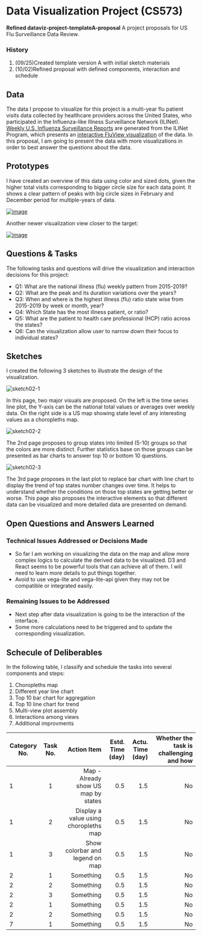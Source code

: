 
# Data Visualization Project (CS573)
**Refined dataviz-project-templateA-proposal**
A project proposals for US Flu Surveillance Data Review. 
### History
1. (09/25)Created template version A with initial sketch materials
2. (10/02)Refined proposal with defined components, interaction and schedule 

## Data

The data I propose to visualize for this project is a multi-year flu patient visits data collected by healthcare providers across the United States, who participated in the Influenza-like Illness Surveillance Network (ILINet). 
[Weekly U.S. Influenza Surveillance Reports](https://www.cdc.gov/flu/weekly/index.htm#ILIMap) are generated from the ILINet Program, which presents an [interactive FluView visualization](https://gis.cdc.gov/grasp/fluview/fluportaldashboard.html) of the data. 
In this proposal, I am going to present the data with more visualizations in order to best answer the questions about the data. 

## Prototypes

I have created an overview of this data using color and sized dots, given the higher total visits corresponding to bigger circle size for each data point. It shows a clear pattern of peaks with big circle sizes in February and December period for multiple-years of data. 

[![image](https://user-images.githubusercontent.com/26355743/65399943-6d932d80-dd8d-11e9-9db8-9b305f729e50.png)](https://beta.vizhub.com/yuzhang21/53e4bb9a916a407cba5aa0a72e8ef17d)

Another newer visualization view closer to the target:

[![image](https://user-images.githubusercontent.com/26355743/65400105-6caecb80-dd8e-11e9-8ec5-3a585eadcc13.png)](https://beta.vizhub.com/yuzhang21/fdf81343da5d43878e86c250c01cb146)

## Questions & Tasks

The following tasks and questions will drive the visualization and interaction decisions for this project:

* Q1: What are the national illness (flu) weekly pattern from 2015-2019?
* Q2: What are the peak and its duration variations over the years?
* Q3: When and where is the highest illness (flu) ratio state wise from 2015-2019 by week or month, year?
* Q4: Which State has the most illness patient, or ratio?
* Q5: What are the patient to health care professional (HCP) ratio across the states?
* Q6: Can the visualization allow user to narrow down their focus to individual states? 

## Sketches

I created the following 3 sketches to illustrate the design of the visualization. 

![sketch02-1](https://user-images.githubusercontent.com/26355743/65400710-cf559680-dd91-11e9-829a-76e36d865c51.png)

In this page, two major visuals are proposed. On the left is the time series line plot, the Y-axis can be the national total values or averages over weekly data. On the right side is a US map showing state level of any interesting values as a choropleths map.   

![sketch02-2](https://user-images.githubusercontent.com/26355743/65400712-d2508700-dd91-11e9-9458-d31409d7bf8a.png)

The 2nd page proposes to group states into limited (5-10) groups so that the colors are more distinct. Further statistics base on those groups can be presented as bar charts to answer top 10 or bottom 10 questions. 

![sketch02-3](https://user-images.githubusercontent.com/26355743/65400714-d54b7780-dd91-11e9-81fd-5ce4b7500e47.png)

The 3rd page proposes in the last plot to replace bar chart with line chart to display the trend of top states number changes over time. It helps to understand whether the conditions on those top states are getting better or worse. This page also proposes the interactive elements so that different data can be visualized and more detailed data are presented on demand. 


## Open Questions and Answers Learned

### Technical Issues Addressed or Decisions Made
* So far I am working on visualizing the data on the map and allow more complex logics to calculate the derived data to be visualized. D3 and React seems to be powerful tools that can achieve all of them. I will need to learn more details to put things together. 
* Avoid to use vega-lite and vega-lite-api given they may not be compatible or integrated easily.  

### Remaining Issues to be Addressed
* Next step after data visualization is going to be the interaction of the interface. 
* Some more calculations need to be triggered and to update the corresponding visualization. 


## Schecule of Deliberables
In the following table, I classify and schedule the tasks into several components and steps:
1. Choropleths map
2. Different year line chart
3. Top 10 bar chart for aggregation
4. Top 10 line chart for trend
5. Multi-view plot assembly
6. Interactions among views
7. Additional improvments

|Category No.|Task No.|Action Item|Estd. Time (day)|Actu. Time (day)|Whether the task is challenging and how|
|------|:------:|------:|---:|---:|---:|
|1|1|Map - Already show US map by states|0.5|1.5|No|
|1|2|Display a value using choropleths map|0.5|1.5|No|
|1|3|Show colorbar and legend on map|0.5|1.5|No|
|2|1|Something|0.5|1.5|No|
|2|2|Something|0.5|1.5|No|
|2|3|Something|0.5|1.5|No|
|2|1|Something|0.5|1.5|No|
|2|2|Something|0.5|1.5|No|
|7|1|Something|0.5|1.5|No|

